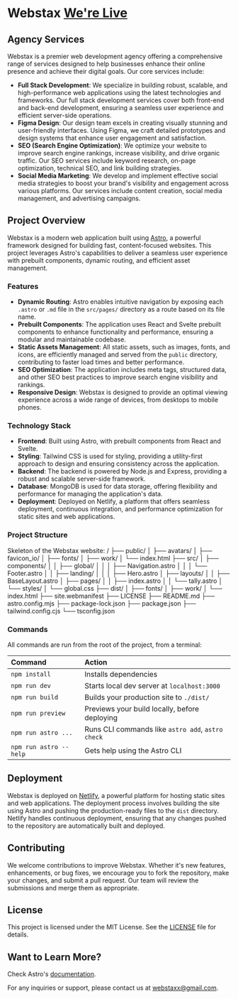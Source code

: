 # Webstax [We're Live](https://main--webstaxx.netlify.app/)


## Agency Services
Webstax is a premier web development agency offering a comprehensive range of services designed to help businesses enhance their online presence and achieve their digital goals. Our core services include:

- **Full Stack Development**: We specialize in building robust, scalable, and high-performance web applications using the latest technologies and frameworks. Our full stack development services cover both front-end and back-end development, ensuring a seamless user experience and efficient server-side operations.
- **Figma Design**: Our design team excels in creating visually stunning and user-friendly interfaces. Using Figma, we craft detailed prototypes and design systems that enhance user engagement and satisfaction.
- **SEO (Search Engine Optimization)**: We optimize your website to improve search engine rankings, increase visibility, and drive organic traffic. Our SEO services include keyword research, on-page optimization, technical SEO, and link building strategies.
- **Social Media Marketing**: We develop and implement effective social media strategies to boost your brand's visibility and engagement across various platforms. Our services include content creation, social media management, and advertising campaigns.


## Project Overview
Webstax is a modern web application built using [Astro](https://astro.build), a powerful framework designed for building fast, content-focused websites. This project leverages Astro's capabilities to deliver a seamless user experience with prebuilt components, dynamic routing, and efficient asset management.


### Features
- **Dynamic Routing**: Astro enables intuitive navigation by exposing each `.astro` or `.md` file in the `src/pages/` directory as a route based on its file name.
- **Prebuilt Components**: The application uses React and Svelte prebuilt components to enhance functionality and performance, ensuring a modular and maintainable codebase.
- **Static Assets Management**: All static assets, such as images, fonts, and icons, are efficiently managed and served from the `public` directory, contributing to faster load times and better performance.
- **SEO Optimization**: The application includes meta tags, structured data, and other SEO best practices to improve search engine visibility and rankings.
- **Responsive Design**: Webstax is designed to provide an optimal viewing experience across a wide range of devices, from desktops to mobile phones.


### Technology Stack
- **Frontend**: Built using Astro, with prebuilt components from React and Svelte.
- **Styling**: Tailwind CSS is used for styling, providing a utility-first approach to design and ensuring consistency across the application.
- **Backend**: The backend is powered by Node.js and Express, providing a robust and scalable server-side framework.
- **Database**: MongoDB is used for data storage, offering flexibility and performance for managing the application's data.
- **Deployment**: Deployed on Netlify, a platform that offers seamless deployment, continuous integration, and performance optimization for static sites and web applications.


### Project Structure
Skeleton of the Webstax website:
/
├── public/
│   ├── avatars/
│   ├── favicon_io/
│   ├── fonts/
│   ├── work/
│   └── index.html
├── src/
│   ├── components/
│   │   ├── global/
│   │   │   ├── Navigation.astro
│   │   │   └── Footer.astro
│   │   ├── landing/
│   │   │   ├── Hero.astro
│   ├── layouts/
│   │   ├── BaseLayout.astro
│   ├── pages/
│   │   ├── index.astro
│   │   └── tally.astro
│   └── styles/
│       └── global.css
├── dist/
│   ├── fonts/
│   ├── work/
│   └── index.html
├── site.webmanifest
├── LICENSE
├── README.md
├── astro.config.mjs
├── package-lock.json
├── package.json
├── tailwind.config.cjs
└── tsconfig.json


### Commands
All commands are run from the root of the project, from a terminal:

| Command                | Action                                           |
| :--------------------- | :----------------------------------------------- |
| `npm install`          | Installs dependencies                            |
| `npm run dev`          | Starts local dev server at `localhost:3000`      |
| `npm run build`        | Builds your production site to `./dist/`         |
| `npm run preview`      | Previews your build locally, before deploying    |
| `npm run astro ...`    | Runs CLI commands like `astro add`, `astro check`|
| `npm run astro --help` | Gets help using the Astro CLI                    |


## Deployment
Webstax is deployed on [Netlify](https://www.netlify.com/), a powerful platform for hosting static sites and web applications. The deployment process involves building the site using Astro and pushing the production-ready files to the `dist` directory. Netlify handles continuous deployment, ensuring that any changes pushed to the repository are automatically built and deployed.


## Contributing
We welcome contributions to improve Webstax. Whether it's new features, enhancements, or bug fixes, we encourage you to fork the repository, make your changes, and submit a pull request. Our team will review the submissions and merge them as appropriate.


## License
This project is licensed under the MIT License. See the [LICENSE](./LICENSE) file for details.


## Want to Learn More?
Check Astro's [documentation](https://docs.astro.build).

For any inquiries or support, please contact us at [webstaxx@gmail.com](mailto:webstaxx@gmail.com).
